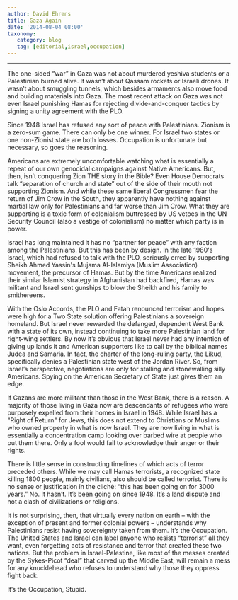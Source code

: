```yaml
---
author: David Ehrens
title: Gaza Again
date: '2014-08-04 08:00'
taxonomy:
   category: blog
   tag: [editorial,israel,occupation]
---
```

---

The one-sided “war” in Gaza was not about murdered yeshiva students or a Palestinian burned alive. It wasn’t about Qassam rockets or Israeli drones. It wasn’t about smuggling tunnels, which besides armaments also move food and building materials into Gaza. The most recent attack on Gaza was not even Israel punishing Hamas for rejecting divide-and-conquer tactics by signing a unity agreement with the PLO.

Since 1948 Israel has refused any sort of peace with Palestinians. Zionism is a zero-sum game. There can only be one winner. For Israel two states or one non-Zionist state are both losses. Occupation is unfortunate but necessary, so goes the reasoning.

Americans are extremely uncomfortable watching what is essentially a repeat of our own genocidal campaigns against Native Americans. But, then, isn’t conquering Zion THE story in the Bible? Even House Democrats talk “separation of church and state” out of the side of their mouth not supporting Zionism. And while these same liberal Congressmen fear the return of Jim Crow in the South, they apparently have nothing against martial law only for Palestinians and far worse than Jim Crow. What they are supporting is a toxic form of colonialism buttressed by US vetoes in the UN Security Council (also a vestige of colonialism) no matter which party is in power.

Israel has long maintained it has no “partner for peace” with any faction among the Palestinians. But this has been by design. In the late 1980's Israel, which had refused to talk with the PLO, seriously erred by supporting Sheikh Ahmed Yassin's Mujama Al-Islamiya (Muslim Association) movement, the precursor of Hamas. But by the time Americans realized their similar Islamist strategy in Afghanistan had backfired, Hamas was militant and Israel sent gunships to blow the Sheikh and his family to smithereens.

With the Oslo Accords, the PLO and Fatah renounced terrorism and hopes were high for a Two State solution offering Palestinians a sovereign homeland. But Israel never rewarded the defanged, dependent West Bank with a state of its own, instead continuing to take more Palestinian land for right-wing settlers. By now it’s obvious that Israel never had any intention of giving up lands it and American supporters like to call by the biblical names Judea and Samaria. In fact, the charter of the long-ruling party, the Likud, specifically denies a Palestinian state west of the Jordan River. So, from Israel’s perspective, negotiations are only for stalling and stonewalling silly Americans. Spying on the American Secretary of State just gives them an edge.

If Gazans are more militant than those in the West Bank, there is a reason. A majority of those living in Gaza now are descendants of refugees who were purposely expelled from their homes in Israel in 1948. While Israel has a "Right of Return" for Jews, this does not extend to Christians or Muslims who owned property in what is now Israel. They are now living in what is essentially a concentration camp looking over barbed wire at people who put them there. Only a fool would fail to acknowledge their anger or their rights.

There is little sense in constructing timelines of which acts of terror preceded others. While we may call Hamas terrorists, a recognized state killing 1800 people, mainly civilians, also should be called terrorist. There is no sense or justification in the cliché: “this has been going on for 3000 years.” No. It hasn’t. It’s been going on since 1948. It’s a land dispute and not a clash of civilizations or religions.

It is not surprising, then, that virtually every nation on earth – with the exception of present and former colonial powers – understands why Palestinians resist having sovereignty taken from them. It’s the Occupation. The United States and Israel can label anyone who resists “terrorist” all they want, even forgetting acts of resistance and terror that created these two nations. But the problem in Israel-Palestine, like most of the messes created by the Sykes-Picot “deal” that carved up the Middle East, will remain a mess for any knucklehead who refuses to understand why those they oppress fight back.

It’s the Occupation, Stupid.

